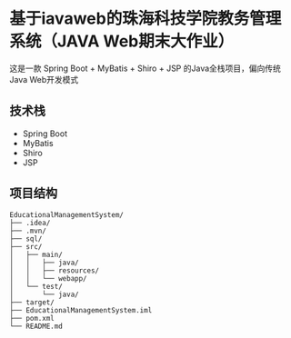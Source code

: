 # 基于iavaweb的珠海科技学院教务管理系统（JAVA Web期末大作业）

这是一款 Spring Boot + MyBatis + Shiro + JSP 的Java全栈项目，偏向传统Java Web开发模式

## 技术栈

- Spring Boot
- MyBatis
- Shiro
- JSP

## 项目结构

```
EducationalManagementSystem/
├── .idea/   
├── .mvn/
├── sql/
├── src/
│   ├── main/
│   │   ├── java/
│   │   ├── resources/
│   │   └── webapp/
│   └── test/
│       └── java/
├── target/
├── EducationalManagementSystem.iml
├── pom.xml
└── README.md
```
